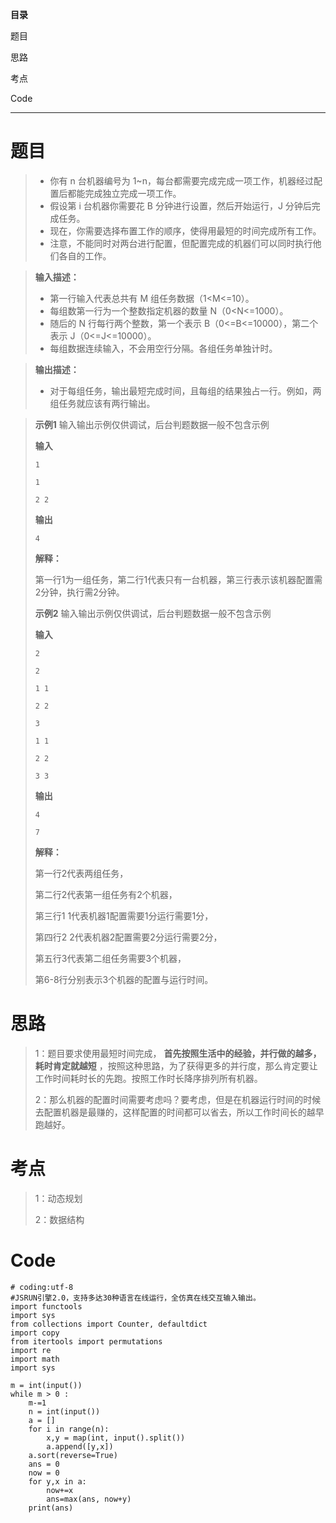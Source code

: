 **目录**

题目

思路

考点

Code

* * *

# 题目

>   * 你有 n 台机器编号为 1~n，每台都需要完成完成一项工作，机器经过配置后都能完成独立完成一项工作。
>   * 假设第 i 台机器你需要花 B 分钟进行设置，然后开始运行，J 分钟后完成任务。
>   * 现在，你需要选择布置工作的顺序，使得用最短的时间完成所有工作。
>   * 注意，不能同时对两台进行配置，但配置完成的机器们可以同时执行他们各自的工作。
>

>
> **输入描述：**
>
>   * 第一行输入代表总共有 M 组任务数据（1<M<=10）。
>   * 每组数第一行为一个整数指定机器的数量 N（0<N<=1000）。
>   * 随后的 N 行每行两个整数，第一个表示 B（0<=B<=10000），第二个表示 J（0<=J<=10000）。
>   * 每组数据连续输入，不会用空行分隔。各组任务单独计时。
>

>
> **输出描述：**
>
>   * 对于每组任务，输出最短完成时间，且每组的结果独占一行。例如，两组任务就应该有两行输出。
>

>
> **示例1** 输入输出示例仅供调试，后台判题数据一般不包含示例
>
> **输入**
>
> `1`
>
> `1`
>
> `2 2`
>
> **输出**
>
> `4`
>
> **解释：**
>
> 第一行1为一组任务，第二行1代表只有一台机器，第三行表示该机器配置需2分钟，执行需2分钟。
>
> **示例2** 输入输出示例仅供调试，后台判题数据一般不包含示例
>
> **输入**
>
> `2`
>
> `2`
>
> `1 1`
>
> `2 2`
>
> `3`
>
> `1 1`
>
> `2 2`
>
> `3 3`
>
> **输出**
>
> `4`
>
> `7`
>
> **解释：**
>
> 第一行2代表两组任务，
>
> 第二行2代表第一组任务有2个机器，
>
> 第三行1 1代表机器1配置需要1分运行需要1分，
>
> 第四行2 2代表机器2配置需要2分运行需要2分，
>
> 第五行3代表第二组任务需要3个机器，
>
> 第6-8行分别表示3个机器的配置与运行时间。

# 思路

> 1：题目要求使用最短时间完成， **首先按照生活中的经验，并行做的越多，耗时肯定就越短**
> ，按照这种思路，为了获得更多的并行度，那么肯定要让工作时间耗时长的先跑。按照工作时长降序排列所有机器。
>
> 2：那么机器的配置时间需要考虑吗？要考虑，但是在机器运行时间的时候去配置机器是最赚的，这样配置的时间都可以省去，所以工作时间长的越早跑越好。

# 考点

> 1：动态规划
>
> 2：数据结构

# Code

    
    
    # coding:utf-8
    #JSRUN引擎2.0，支持多达30种语言在线运行，全仿真在线交互输入输出。 
    import functools
    import sys
    from collections import Counter, defaultdict
    import copy
    from itertools import permutations
    import re
    import math
    import sys
    
    m = int(input())
    while m > 0 :
        m-=1
        n = int(input())
        a = []
        for i in range(n):
            x,y = map(int, input().split())
            a.append([y,x])
        a.sort(reverse=True)
        ans = 0
        now = 0
        for y,x in a:
            now+=x
            ans=max(ans, now+y)
        print(ans)
    

